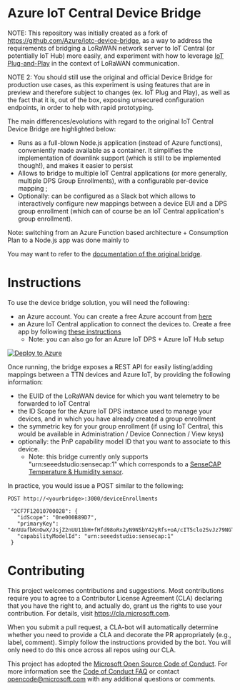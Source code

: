 # Azure IoT Central Device Bridge

NOTE: This repository was initially created as a fork of https://github.com/Azure/iotc-device-bridge, as a way to address the requirements of bridging a LoRaWAN network server to IoT Central (or potentially IoT Hub) more easily, and experiment with how to leverage [IoT Plug-and-Play](https://github.com/Azure/IoTPlugandPlay) in the context of LoRaWAN communication.

NOTE 2: You should still use the original and official Device Bridge for production use cases, as this experiment is using features that are in preview and therefore subject to changes (ex. IoT Plug and Play), as well as the fact that it is, out of the box, exposing unsecured configuration endpoints, in order to help with rapid prototyping.

The main differences/evolutions with regard to the original IoT Central Device Bridge are highlighted below:
- Runs as a full-blown Node.js application (instead of Azure functions), conveniently made available as a container. It simplifies the implementation of downlink support (which is still to be implemented though!), and makes it easier to persist
- Allows to bridge to multiple IoT Central applications (or more generally, multiple DPS Group Enrollments), with a configurable per-device mapping ;
- Optionally: can be configured as a Slack bot which allows to interactively configure new mappings between a device EUI and a DPS group enrollment (which can of course be an IoT Central application's group enrollment).

Note: switching from an Azure Function based architecture + Consumption Plan to a Node.js app was done mainly to 

You may want to refer to the [documentation of the original bridge](https://github.com/Azure/iotc-device-bridge/blob/master/README.md).

# Instructions

To use the device bridge solution, you will need the following:
- an Azure account. You can create a free Azure account from [here](https://aka.ms/aft-iot)
- an Azure IoT Central application to connect the devices to. Create a free app by following [these instructions](https://docs.microsoft.com/en-us/azure/iot-central/quick-deploy-iot-central)
  - Note: you can also go for an Azure IoT DPS + Azure IoT Hub setup

[![Deploy to Azure](https://azuredeploy.net/deploybutton.png)](https://portal.azure.com/#create/Microsoft.Template/uri/https%3A%2F%2Fraw.githubusercontent.com%2Fkartben%2Fiotc-device-bridge-standalone-multidps%2Fmaster%2Fazuredeploy.json)


Once running, the bridge exposes a REST API for easily listing/adding mappings between a TTN devices and Azure IoT, by providing the following information:

* the EUID of the LoRaWAN device for which you want telemetry to be forwarded to IoT Central
* the ID Scope for the Azure IoT DPS instance used to manage your devices, and in which you have already created a group enrollment
* the symmetric key for your group enrollment (if using IoT Central, this would be available in Administration / Device Connection / View keys)
* optionally: the PnP capability model ID that you want to associate to this device. 
  * Note: this bridge currently only supports "urn:seeedstudio:sensecap:1" which corresponds to a [SenseCAP Temperature & Humidity sensor](https://www.seeedstudio.com/LoRaWAN-Air-Temperature-and-Humidity-Sensor-EU868-p-4307.html).

In practice, you would issue a POST similar to the following:

```
POST http://<yourbridge>:3000/deviceEnrollments

 "2CF7F12010700028": {
   "idScope": "0ne000B89D7",
   "primaryKey": "4nUUafbKnOwX/JsjZ2nUU11bH+fHfd98oRx2yN9N5bY42yRfs+oA/cIT5clo2SvJz79NGTYvCXu6JFlc7BA0pg==",
   "capabilityModelId": "urn:seeedstudio:sensecap:1"
 }
```




# Contributing

This project welcomes contributions and suggestions.  Most contributions require you to agree to a
Contributor License Agreement (CLA) declaring that you have the right to, and actually do, grant us
the rights to use your contribution. For details, visit https://cla.microsoft.com.

When you submit a pull request, a CLA-bot will automatically determine whether you need to provide
a CLA and decorate the PR appropriately (e.g., label, comment). Simply follow the instructions
provided by the bot. You will only need to do this once across all repos using our CLA.

This project has adopted the [Microsoft Open Source Code of Conduct](https://opensource.microsoft.com/codeofconduct/).
For more information see the [Code of Conduct FAQ](https://opensource.microsoft.com/codeofconduct/faq/) or
contact [opencode@microsoft.com](mailto:opencode@microsoft.com) with any additional questions or comments.
